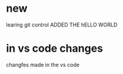 # new
learing git control 
ADDED THE hELLO WORLD 
# in vs code changes 
changfes made in the vs code 